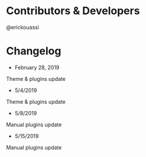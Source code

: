 # Contributors & Developers
@erickouassi

# Changelog

* February 28, 2019

Theme & plugins update

* 5/4/2019

Theme & plugins update

* 5/8/2019

Manual plugins update

* 5/15/2019

Manual plugins update

